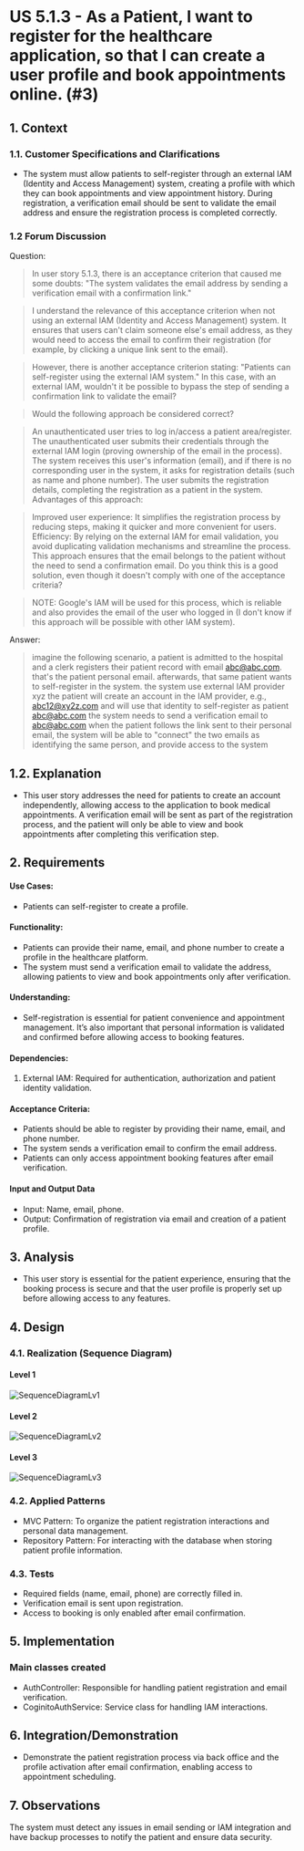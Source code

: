 # US 5.1.3 - As a Patient, I want to register for the healthcare application, so that I can create a user profile and book appointments online. (#3)

## 1. Context

### 1.1. Customer Specifications and Clarifications

* The system must allow patients to self-register through an external IAM (Identity and Access Management) system, creating a profile with which they can book appointments and view appointment history. During registration, a verification email should be sent to validate the email address and ensure the registration process is completed correctly.
  
### 1.2 Forum Discussion

Question:
> In user story 5.1.3, there is an acceptance criterion that caused me some doubts: "The system validates the email address by sending a verification email with a confirmation link."

> I understand the relevance of this acceptance criterion when not using an external IAM (Identity and Access Management) system. It ensures that users can't claim someone else's email address, as they would need to access the email to confirm their registration (for example, by clicking a unique link sent to the email).

> However, there is another acceptance criterion stating: "Patients can self-register using the external IAM system." In this case, with an external IAM, wouldn't it be possible to bypass the step of sending a confirmation link to validate the email?

> Would the following approach be considered correct?

> An unauthenticated user tries to log in/access a patient area/register.
The unauthenticated user submits their credentials through the external IAM login (proving ownership of the email in the process).
The system receives this user's information (email), and if there is no corresponding user in the system, it asks for registration details (such as name and phone number).
The user submits the registration details, completing the registration as a patient in the system.
Advantages of this approach:

> Improved user experience: It simplifies the registration process by reducing steps, making it quicker and more convenient for users.
Efficiency: By relying on the external IAM for email validation, you avoid duplicating validation mechanisms and streamline the process.
This approach ensures that the email belongs to the patient without the need to send a confirmation email. Do you think this is a good solution, even though it doesn't comply with one of the acceptance criteria?

> NOTE: Google's IAM will be used for this process, which is reliable and also provides the email of the user who logged in (I don't know if this approach will be possible with other IAM system).

Answer:
> imagine the following scenario,
a patient is admitted to the hospital and a clerk registers their patient record with email abc@abc.com. that's the patient personal email.
afterwards, that same patient wants to self-register in the system.
the system use external IAM provider xyz
the patient will create an account in the IAM provider, e.g., abc12@xy2z.com and will use that identity to self-register as patient abc@abc.com
the system needs to send a verification email to abc@abc.com
when the patient follows the link sent to their personal email, the system will be able to "connect" the two emails as identifying the same person, and provide access to the system

## 1.2. Explanation

* This user story addresses the need for patients to create an account independently, allowing access to the application to book medical appointments. A verification email will be sent as part of the registration process, and the patient will only be able to view and book appointments after completing this verification step.

## 2. Requirements


#### Use Cases:

* Patients can self-register to create a profile.

#### Functionality:

* Patients can provide their name, email, and phone number to create a profile in the healthcare platform.
* The system must send a verification email to validate the address, allowing patients to view and book appointments only after verification.

#### Understanding:

* Self-registration is essential for patient convenience and appointment management. It’s also important that personal information is validated and confirmed before allowing access to booking features.

#### Dependencies:

1. External IAM: Required for authentication, authorization and patient identity validation.

#### Acceptance Criteria:

- Patients should be able to register by providing their name, email, and phone number.
- The system sends a verification email to confirm the email address.
- Patients can only access appointment booking features after email verification.
#### Input and Output Data

* Input: Name, email, phone.
* Output: Confirmation of registration via email and creation of a patient profile.


## 3. Analysis

* This user story is essential for the patient experience, ensuring that the booking process is secure and that the user profile is properly set up before allowing access to any features.

## 4. Design

### 4.1. Realization (Sequence Diagram)

#### Level 1

![SequenceDiagramLv1](./Sequence%20Diagram/Level%201/svg/Level%201%20Sequence%20Diagram%20for%20US%205.1.svg)

#### Level 2

![SequenceDiagramLv2](./Sequence%20Diagram/Level%202/svg/Level%202%20Sequence%20Diagram%20for%20US%205.1.svg)

#### Level 3

![SequenceDiagramLv3](./Sequence%20Diagram/Level%203/svg/Level%203%20Sequence%20Diagram%20for%20US%205.1.svg)


### 4.2. Applied Patterns

- MVC Pattern: To organize the patient registration interactions and personal data management.
- Repository Pattern: For interacting with the database when storing patient profile information.

### 4.3. Tests

- Required fields (name, email, phone) are correctly filled in.
- Verification email is sent upon registration.
- Access to booking is only enabled after email confirmation.

## 5. Implementation

### Main classes created

* AuthController: Responsible for handling patient registration and email verification.
* CoginitoAuthService: Service class for handling IAM interactions.

## 6. Integration/Demonstration

- Demonstrate the patient registration process via back office and the profile activation after email confirmation, enabling access to appointment scheduling.

## 7. Observations

The system must detect any issues in email sending or IAM integration and have backup processes to notify the patient and ensure data security.